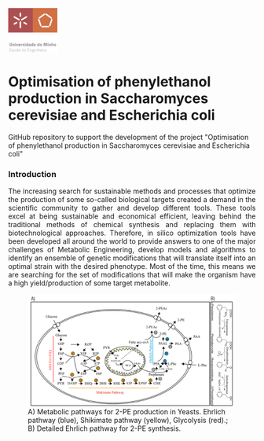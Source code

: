 <img src=https://github.com/ruigomesbioinf/2-PEopt/blob/main/assets/EEUMLOGO.png alt="drawing" width="100"/>

# Optimisation of phenylethanol production in Saccharomyces cerevisiae and Escherichia coli
GitHub repository to support the development of the project "Optimisation of phenylethanol production in Saccharomyces cerevisiae and Escherichia coli"

### Introduction
<div style = "text-align: justify;">
  The increasing search for sustainable methods and processes that optimize the production of some so-called biological targets created a demand in the scientific community to gather and develop different tools. These tools excel at being sustainable and economical efficient, leaving behind the traditional methods of chemical synthesis and replacing them with biotechnological approaches. Therefore, in silico optimization tools have been developed all around the world to provide answers to one of the major challenges of Metabolic Engineering, develop models and algorithms to identify an ensemble of genetic modifications that will translate itself into an optimal strain with the desired phenotype. Most of the time, this means we are searching for the set of modifications that will make the organism have a high yield/production of some target metabolite.
 </div>

<figure>
  <img src=https://github.com/ruigomesbioinf/2-PEopt/blob/main/assets/DETAILED_PATHWAY.png alt="drawing" width="900"/>
  <figcaption>A) Metabolic pathways for 2-PE production in Yeasts. Ehrlich pathway (blue),
  Shikimate pathway (yellow), Glycolysis (red).; B) Detailed Ehrlich
  pathway for 2-PE synthesis.</figcaption>
 </figure>
